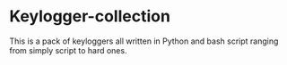 # Keylogger-collection
This is a pack of keyloggers all written in Python and bash script ranging from simply script to hard ones.
